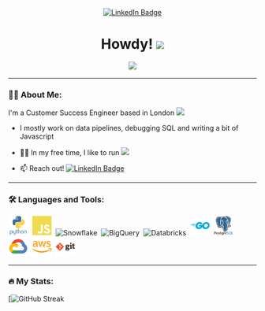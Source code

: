 <div id="header" align="center">
  
  
  <div id="badges">
    <a href="https://www.linkedin.com/in/emiel-verkade/">
    <img src="https://img.shields.io/badge/LinkedIn-blue?style=for-the-badge&logo=linkedin&logoColor=white" alt="LinkedIn Badge"/>
    </a>
  </div>

  <h1>
    Howdy!
    <img src="https://media.giphy.com/media/hvRJCLFzcasrR4ia7z/giphy.gif" width="30px"/>
  </h1>
</div>

<div align="center">
  <img src="https://media.giphy.com/media/SWoSkN6DxTszqIKEqv/giphy.gif" width="400"/>
</div>
<div id="body">
<div id="about me">
  
---
### 🧑‍💻 About Me:
I'm a Customer Success Engineer based in London <img src="https://media.giphy.com/media/yqSmg1HER3tsUAzRiS/giphy.gif" height="20" />

- I mostly work on data pipelines, debugging SQL and writing a bit of Javascript

- 🏃‍♂️ In my free time, I like to run <a href="https://www.strava.com/athletes/97392203"> <img src="https://img.shields.io/badge/strava-%23FC4C02.svg?&style=for-the-badge&logo=strava&logoColor=white" /> </a>

- 📫 Reach out! <a href="https://www.linkedin.com/in/emiel-verkade/">
    <img src="https://img.shields.io/badge/LinkedIn-blue?style=for-the-badge&logo=linkedin&logoColor=white" alt="LinkedIn Badge"/>
    </a>
  </div>
<div id="languages">

--- 
### 🛠️ Languages and Tools:
  
 <div id="tools">
  <img src="https://github.com/devicons/devicon/blob/master/icons/python/python-original-wordmark.svg" title="Python" alt="Python" width="40" height="40"/>&nbsp;
  <img src="https://raw.githubusercontent.com/devicons/devicon/ca28c779441053191ff11710fe24a9e6c23690d6/icons/javascript/javascript-plain.svg" title="Javascript" alt="Javascript" width="40" height="40"/>&nbsp;
  <img src="https://companieslogo.com/img/orig/SNOW-35164165.png?t=1634190631" title="Snowflake" alt="Snowflake" width="40" height="40"/>&nbsp;
  <img src="https://cdn.worldvectorlogo.com/logos/google-bigquery-logo-1.svg" title="BigQuery" alt="BigQuery" width="40" height="40"/>&nbsp;
  <img src="https://s3.us-east-1.amazonaws.com/accredible_temp_credential_images/16002836894132567677717491881160.png" title="Databricks" alt="Databricks" width="40" height="40"/>&nbsp;
  <img src="https://github.com/devicons/devicon/blob/master/icons/go/go-original-wordmark.svg" title="Go"  alt="Go" width="40" height="40"/>&nbsp;
  <img src="https://github.com/devicons/devicon/blob/master/icons/postgresql/postgresql-original-wordmark.svg" title="PostGreSQL"  alt="PostGreSQL" width="40" height="40"/>&nbsp;
  <img src="https://github.com/devicons/devicon/blob/master/icons/googlecloud/googlecloud-original.svg" title="GCP" alt="GCP" width="40" height="40"/>&nbsp;
  <img src="https://github.com/devicons/devicon/blob/master/icons/amazonwebservices/amazonwebservices-plain-wordmark.svg" title="AWS" alt="AWS" width="40" height="40"/>&nbsp;
  <img src="https://github.com/devicons/devicon/blob/master/icons/git/git-original-wordmark.svg" title="Git" **alt="Git" width="40" height="40"/>&nbsp;

</div>
<div id="stats">
  
---

### 🔥 My Stats:
[![GitHub Streak](https://github-readme-stats-beige-beta-69.vercel.app/api?username=emielver&show_icons=true&theme=dracula)


  </div>

</div>
<!--
**emielver/emielver** is a ✨ _special_ ✨ repository because its `README.md` (this file) appears on your GitHub profile.

Here are some ideas to get you started:

- 🔭 I’m currently working on ...
- 🌱 I’m currently learning ...
- 👯 I’m looking to collaborate on ...
- 🤔 I’m looking for help with ...
- 💬 Ask me about ...
- 📫 How to reach me: ...
- 😄 Pronouns: ...
- ⚡ Fun fact: ...
-->
